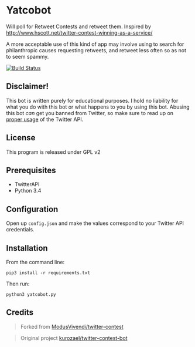 # Yatcobot
Will poll for Retweet Contests and retweet them. Inspired by http://www.hscott.net/twitter-contest-winning-as-a-service/

A more acceptable use of this kind of app may involve using to search for philanthropic causes requesting retweets, and retweet less often so as not to seem spammy.

[![Build Status](https://travis-ci.org/buluba89/Yatcobot.svg)](https://travis-ci.org/buluba89/Yatcbot)

Disclaimer!
------------

This bot is written purely for educational purposes. I hold no liability for what you do with this bot or what happens to you by using this bot. Abusing this bot *can* get you banned from Twitter, so make sure to read up on [proper usage](https://support.twitter.com/articles/76915-automation-rules-and-best-practices) of the Twitter API.

License
------------

This program is released under GPL v2

Prerequisites
------------

  * TwitterAPI
  * Python 3.4
  
Configuration
------------

Open up `config.json` and make the values correspond to your Twitter API credentials.

Installation
------------
From the command line:

	pip3 install -r requirements.txt 
	
Then run:

	python3 yatcobot.py


Credits
-----------
>Forked from [ModusVivendi/twitter-contest](https://github.com/ModusVivendi/twitter-contest)


>Original project [kurozael/twitter-contest-bot](https://github.com/kurozael/twitter-contest-bot)

